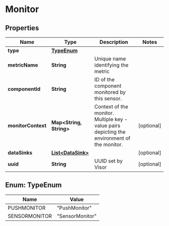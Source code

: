 
# Monitor

## Properties
Name | Type | Description | Notes
------------ | ------------- | ------------- | -------------
**type** | [**TypeEnum**](#TypeEnum) |  | 
**metricName** | **String** | Unique name identifying the metric | 
**componentId** | **String** | ID of the component monitored by this sensor. | 
**monitorContext** | **Map&lt;String, String&gt;** | Context of the monitor. Multiple key - value pairs depicting the environment of the monitor. |  [optional]
**dataSinks** | [**List&lt;DataSink&gt;**](DataSink.md) |  |  [optional]
**uuid** | **String** | UUID set by Visor |  [optional]


<a name="TypeEnum"></a>
## Enum: TypeEnum
Name | Value
---- | -----
PUSHMONITOR | &quot;PushMonitor&quot;
SENSORMONITOR | &quot;SensorMonitor&quot;



